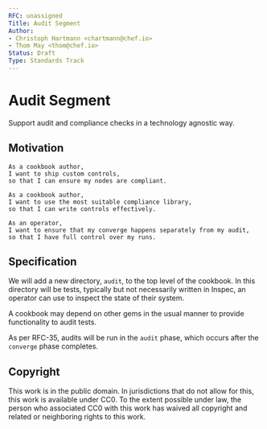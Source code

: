 ```yaml
---
RFC: unassigned
Title: Audit Segment
Author:
- Christoph Hartmann <chartmann@chef.io>
- Thom May <thom@chef.io>
Status: Draft
Type: Standards Track
---
```


# Audit Segment

Support audit and compliance checks in a technology agnostic way.

## Motivation

    As a cookbook author,
    I want to ship custom controls,
    so that I can ensure my nodes are compliant.

    As a cookbook author,
    I want to use the most suitable compliance library,
    so that I can write controls effectively.

    As an operator,
    I want to ensure that my converge happens separately from my audit,
    so that I have full control over my runs.


## Specification

We will add a new directory, `audit`, to the top level of the cookbook.
In this directory will be tests, typically but not necessarily written
in Inspec, an operator can use to inspect the state of their system.

A cookbook may depend on other gems in the usual manner to provide
functionality to audit tests.

As per RFC-35, audits will be run in the `audit` phase, which occurs
after the `converge` phase completes.

## Copyright

This work is in the public domain. In jurisdictions that do not allow for this,
this work is available under CC0. To the extent possible under law, the person
who associated CC0 with this work has waived all copyright and related or
neighboring rights to this work.
